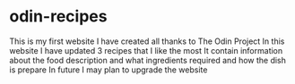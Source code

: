 # odin-recipes
This is my first website I have created all thanks to The Odin Project 
In this website I have updated 3 recipes that I like the most 
It contain information about the food description and what ingredients required and how the dish is prepare 
In future I may plan to upgrade the website 
